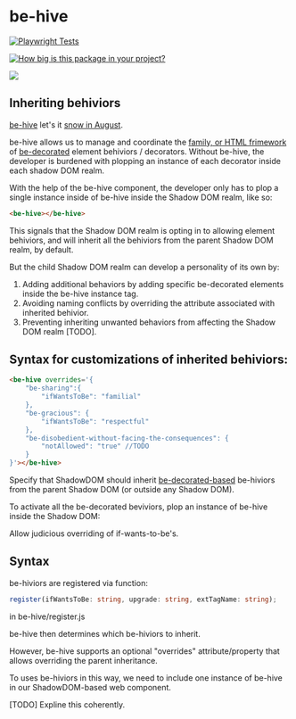 # be-hive

[![Playwright Tests](https://github.com/bahrus/be-hive/actions/workflows/CI.yml/badge.svg)](https://github.com/bahrus/be-hive/actions/workflows/CI.yml)

[![How big is this package in your project?](https://img.shields.io/bundlephobia/minzip/be-hive?style=for-the-badge)](https://bundlephobia.com/result?p=be-hive)

<img src="http://img.badgesize.io/https://cdn.jsdelivr.net/npm/be-hive?compression=gzip">

## Inheriting behiviors

[be-hive](https://www.youtube.com/watch?v=SQoOwosJWns) let's it [snow in August](https://www.youtube.com/watch?v=m3dmnOtqrV0).

be-hive allows us to manage and coordinate the [family, or HTML frimework](https://github.com/bahrus/may-it-be) of [be-decorated](https://github.com/bahrus/be-decorated) element behiviors / decorators.  Without be-hive, the developer is burdened with plopping an instance of each decorator inside each shadow DOM realm.

With the help of the be-hive component, the developer only has to plop a single instance inside of be-hive inside the Shadow DOM realm, like so:

```html
<be-hive></be-hive>
```

This signals that the Shadow DOM realm is opting in to allowing element behiviors, and will inherit all the behiviors from the parent Shadow DOM realm, by default.

But the child Shadow DOM realm can develop a personality of its own by:

1.  Adding additional behaviors by adding specific be-decorated elements inside the be-hive instance tag.
2.  Avoiding naming conflicts by overriding the attribute associated with inherited behivior.
3.  Preventing inheriting unwanted behaviors from affecting the Shadow DOM realm [TODO].

## Syntax for customizations of inherited behiviors:

```html
<be-hive overrides='{
    "be-sharing":{
        "ifWantsToBe": "familial"
    },
    "be-gracious": {
        "ifWantsToBe": "respectful"
    },
    "be-disobedient-without-facing-the-consequences": {
        "notAllowed": "true" //TODO
    }
}'></be-hive>
```

 

Specify that ShadowDOM should inherit [be-decorated-based]() be-hiviors from the parent Shadow DOM (or outside any Shadow DOM).

To activate all the be-decorated beviviors, plop an instance of be-hive inside the Shadow DOM:



Allow judicious overriding of if-wants-to-be's.

## Syntax


be-hiviors are registered via function:

```Typescript
register(ifWantsToBe: string, upgrade: string, extTagName: string);
```

in be-hive/register.js


be-hive then determines which be-hiviors to inherit.


However, be-hive supports an optional "overrides" attribute/property that allows overriding the parent inheritance.

To uses be-hiviors in this way, we need to include one instance of be-hive in our ShadowDOM-based web component.



[TODO]  Expline this coherently.
